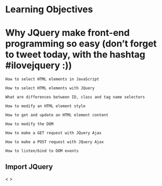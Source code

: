 # Learning Objectives

# Why JQuery make front-end programming so easy (don’t forget to tweet today, with the hashtag #ilovejquery :))

    How to select HTML elements in JavaScript

    How to select HTML elements with JQuery

    What are differences between ID, class and tag name selectors

    How to modify an HTML element style

    How to get and update an HTML element content

    How to modify the DOM

    How to make a GET request with JQuery Ajax

    How to make a POST request with JQuery Ajax

    How to listen/bind to DOM events

## Import JQuery

<<script src="https://code.jquery.com/jquery-3.2.1.min.js"></script> >
